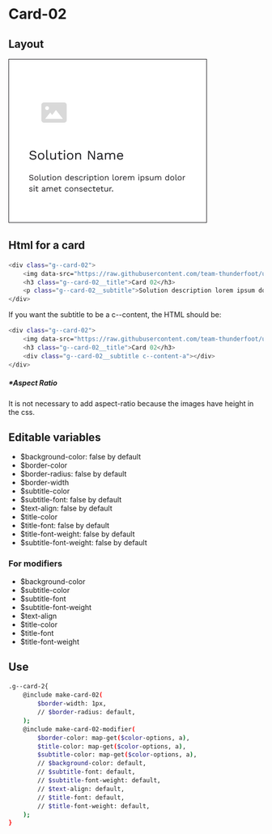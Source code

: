# Card-02

## Layout

![alt text][card-02]

[card-02]: /src/img/global-components/card/card-02.png

## Html for a card

```sh
<div class="g--card-02">
    <img data-src="https://raw.githubusercontent.com/team-thunderfoot/ui/main/src/img/global-components/card/card-img-placeholder.png" src="/src/img/global-components/placeholder.jpg" alt="alt text" class="g--card-02__media g--lazy-01">
    <h3 class="g--card-02__title">Card 02</h3>
    <p class="g--card-02__subtitle">Solution description lorem ipsum dolor sit amet consectetur.</p>
</div>
```

If you want the subtitle to be a c--content, the HTML should be:
```sh
<div class="g--card-02">
    <img data-src="https://raw.githubusercontent.com/team-thunderfoot/ui/main/src/img/global-components/card/card-img-placeholder.png" src="/src/img/global-components/placeholder.jpg" alt="alt text" class="g--card-02__media g--lazy-01">
    <h3 class="g--card-02__title">Card 02</h3>
    <div class="g--card-02__subtitle c--content-a"></div>
</div>
```

##### \*Aspect Ratio

It is not necessary to add aspect-ratio because the images have height in the css.

## Editable variables

- $background-color: false by default
- $border-color
- $border-radius: false by default
- $border-width
- $subtitle-color
- $subtitle-font: false by default
- $text-align: false by default
- $title-color
- $title-font: false by default
- $title-font-weight: false by default
- $subtitle-font-weight: false by default

### For modifiers

- $background-color
- $subtitle-color
- $subtitle-font
- $subtitle-font-weight
- $text-align
- $title-color
- $title-font
- $title-font-weight

## Use

```sh
.g--card-2{
    @include make-card-02(
        $border-width: 1px,
        // $border-radius: default,
    );
    @include make-card-02-modifier(
        $border-color: map-get($color-options, a),
        $title-color: map-get($color-options, a),
        $subtitle-color: map-get($color-options, a),
        // $background-color: default,
        // $subtitle-font: default,
        // $subtitle-font-weight: default,
        // $text-align: default,
        // $title-font: default,
        // $title-font-weight: default,
    );
}
```
